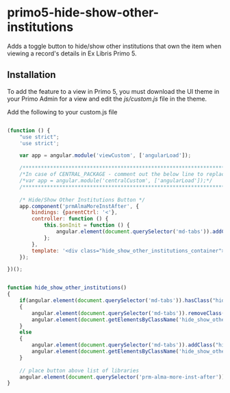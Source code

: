 # primo5-hide-show-other-institutions
Adds a toggle button to hide/show other institutions that own the item when viewing a record's details in Ex Libris Primo 5.

## Installation

To add the feature to a view in Primo 5, you must download the UI theme in your Primo Admin for a view and edit the *js/custom.js* file in the theme. 

Add the following to your custom.js file
```js

(function () {
    "use strict";
    'use strict';

    var app = angular.module('viewCustom', ['angularLoad']);

    /****************************************************************************************************/
    /*In case of CENTRAL_PACKAGE - comment out the below line to replace the other module definition*/
    /*var app = angular.module('centralCustom', ['angularLoad']);*/
    /****************************************************************************************************/
	
	/* Hide/Show Other Institutions Button */
	app.component('prmAlmaMoreInstAfter', {
		bindings: {parentCtrl: '<'},
		controller: function () {
			this.$onInit = function () {
				angular.element(document.querySelector('md-tabs')).addClass("hide");
			};
		},
		template: '<div class="hide_show_other_institutions_container"><button class="hide_show_other_institutions_button" onclick="hide_show_other_institutions()">Show Libraries</button></div>'
	});

})();


function hide_show_other_institutions() 
{
	if(angular.element(document.querySelector('md-tabs')).hasClass("hide"))
	{
		angular.element(document.querySelector('md-tabs')).removeClass("hide");
		angular.element(document.getElementsByClassName('hide_show_other_institutions_button')).text("Hide Libraries");
	}
	else
	{
		angular.element(document.querySelector('md-tabs')).addClass("hide");
		angular.element(document.getElementsByClassName('hide_show_other_institutions_button')).text("Show Libraries");
	}
	
	// place button above list of libraries 
	angular.element(document.querySelector('prm-alma-more-inst-after')).after(angular.element(document.querySelector('prm-alma-more-inst md-tabs')));
}

```

